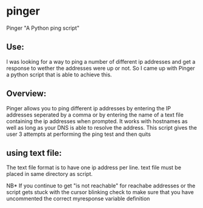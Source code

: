 # pinger
Pinger "A Python ping script"


Use:
----------
I was looking for a way to ping a number of different ip addresses and get a response to wether the addresses were up or not.
So I came up with Pinger a python script that is able to achieve this.

Overview:
---------
Pinger allows you to ping different ip addresses by entering the IP addresses seperated by a comma
or by entering the name of a text file containing the ip addresses when prompted.
It works with hostnames as well as long as your DNS is able to resolve the address. 
This script gives the user 3 attempts at performing the ping test and then quits

using text file:
---------------
The text file format is to have one ip address per line.
text file must be placed in same directory as script.


NB* If you continue to get "is not reachable" for reachabe addresses or the script gets stuck with the cursor blinking
check to make sure that you have uncommented the correct myresponse variable definition 
